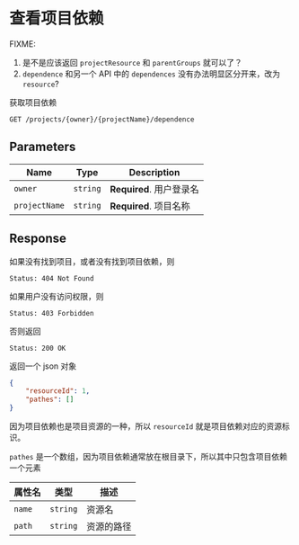 # 查看项目依赖

FIXME:

1. 是不是应该返回 `projectResource` 和 `parentGroups` 就可以了？
2. `dependence` 和另一个 API 中的 `dependences` 没有办法明显区分开来，改为 `resource`?

获取项目依赖

```text
GET /projects/{owner}/{projectName}/dependence
```

## Parameters

| Name          | Type     | Description              |
| ------------- | -------- | ------------------------ |
| `owner`       | `string` | **Required**. 用户登录名 |
| `projectName` | `string` | **Required**. 项目名称   |

## Response

如果没有找到项目，或者没有找到项目依赖，则

```text
Status: 404 Not Found
```

如果用户没有访问权限，则

```text
Status: 403 Forbidden
```

否则返回

```text
Status: 200 OK
```

返回一个 json 对象

```json
{
    "resourceId": 1,
    "pathes": []
}
```

因为项目依赖也是项目资源的一种，所以 `resourceId` 就是项目依赖对应的资源标识。

`pathes` 是一个数组，因为项目依赖通常放在根目录下，所以其中只包含项目依赖一个元素

| 属性名 | 类型     | 描述       |
| ------ | -------- | ---------- |
| `name` | `string` | 资源名     |
| `path` | `string` | 资源的路径 |
